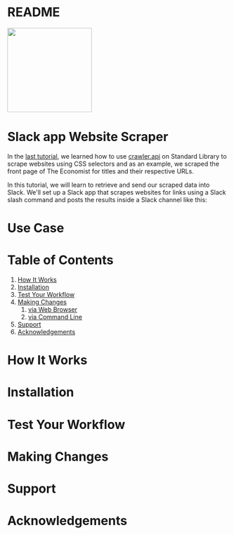 # README
[<img src="https://deploy.stdlib.com/static/images/deploy.svg?" width="192">](https://deploy.stdlib.com/)

# Slack app Website Scraper 

In the [last tutorial](https://github.com/JanethL/WebScraper), we learned how to use [crawler.api](https://stdlib.com/@crawler/lib/query) on Standard Library to scrape websites using CSS selectors and as an example, we scraped the front page of The Economist for titles and their respective URLs. 

In this tutorial, we will learn to retrieve and send our scraped data into Slack. We'll set up a Slack app that scrapes websites for links using a Slack slash command and posts the results inside a Slack channel like this:



# Use Case
# Table of Contents

1. [How It Works](#how-it-works)
1. [Installation](#installation)
1. [Test Your Workflow](#test-your-workflow)
1. [Making Changes](#making-changes)
   1. [via Web Browser](#via-web-browser)
   1. [via Command Line](#via-command-line)
1. [Support](#support)
1. [Acknowledgements](#acknowledgements)

# How It Works
# Installation
# Test Your Workflow
# Making Changes
# Support
# Acknowledgements
